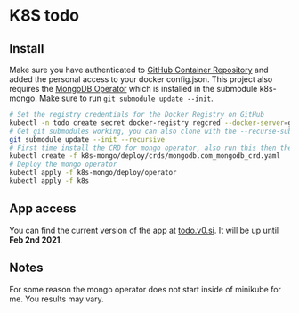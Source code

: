 # K8S todo

## Install
Make sure you have authenticated to [GitHub Container Repository](https://ghcr.io/) and added the personal access to your docker config.json. This project also requires the [MongoDB Operator](https://github.com/mongodb/mongodb-kubernetes-operator/blob/master/docs/install-upgrade.md) which is installed in the submodule k8s-mongo. Make sure to run `git submodule update --init`.

```bash
# Set the registry credentials for the Docker Registry on GitHub
kubectl -n todo create secret docker-registry regcred --docker-server=ghcr.io --docker-username=<github-username> --docker-password=<github-personal-access-token>
# Get git submodules working, you can also clone with the --recurse-submodules flag
git submodule update --init --recursive
# First time install the CRD for mongo operator, also run this then the submodule is updated
kubectl create -f k8s-mongo/deploy/crds/mongodb.com_mongodb_crd.yaml
# Deploy the mongo operator
kubectl apply -f k8s-mongo/deploy/operator
kubectl apply -f k8s
```

## App access
You can find the current version of the app at [todo.v0.si](http://todo.v0.si/). It will be up until **Feb 2nd 2021**.

## Notes
For some reason the mongo operator does not start inside of minikube for me. You results may vary. 